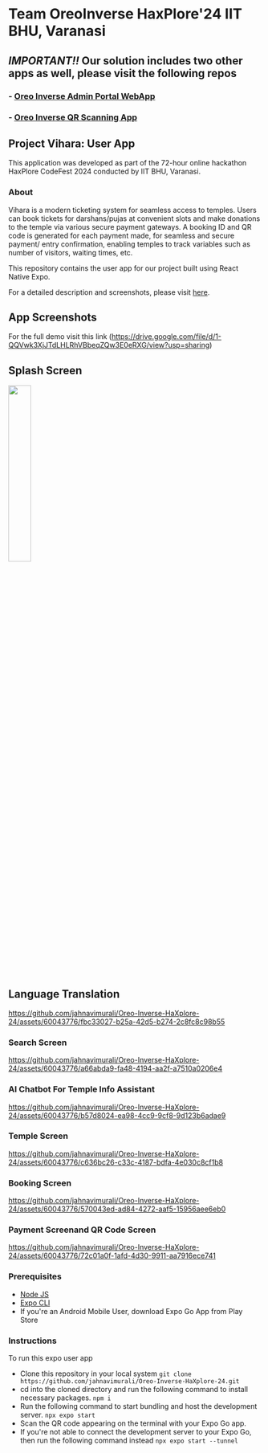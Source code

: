 # Team OreoInverse HaxPlore'24 IIT BHU, Varanasi

## *IMPORTANT!!* Our solution includes two other apps as well, please visit the following repos
### - [Oreo Inverse Admin Portal WebApp](https://github.com/jahnavimurali/Oreo-Inverse-TemplePortal-WebApp)
### - [Oreo Inverse QR Scanning App](https://github.com/jahnavimurali/Oreo-Inverse-QR-Scanning-App)

## Project Vihara: User App

This application was developed as part of the 72-hour online hackathon HaxPlore CodeFest 2024 conducted by IIT BHU, Varanasi.

### About

Vihara is a modern ticketing system for seamless access to temples. Users can book tickets for darshans/pujas at convenient slots and make donations to the temple via various secure payment gateways. A booking ID and QR code is generated for each payment made, for seamless and secure payment/ entry confirmation, enabling temples to track variables such as number of visitors, waiting times, etc. 

This repository contains the user app for our project built using React Native Expo. 

For a detailed description and screenshots, please visit [here](https://drive.google.com/file/d/1-QQVwk3XjJTdLHLRhVBbeqZQw3E0eRXG/view?usp=sharing).



## App Screenshots 

For the full demo visit this link 
(https://drive.google.com/file/d/1-QQVwk3XjJTdLHLRhVBbeqZQw3E0eRXG/view?usp=sharing)

## Splash Screen

<p>
  <img src="https://github.com/jahnavimurali/Oreo-Inverse-HaXplore-24/assets/60043776/dc73b6df-1d0e-4247-a60f-d8f44e53e2fb" width="30%" />
</p>

## Language Translation

https://github.com/jahnavimurali/Oreo-Inverse-HaXplore-24/assets/60043776/fbc33027-b25a-42d5-b274-2c8fc8c98b55


### Search Screen

https://github.com/jahnavimurali/Oreo-Inverse-HaXplore-24/assets/60043776/a66abda9-fa48-4194-aa2f-a7510a0206e4

### AI Chatbot For Temple Info Assistant

https://github.com/jahnavimurali/Oreo-Inverse-HaXplore-24/assets/60043776/b57d8024-ea98-4cc9-9cf8-9d123b6adae9


### Temple Screen 
https://github.com/jahnavimurali/Oreo-Inverse-HaXplore-24/assets/60043776/c636bc26-c33c-4187-bdfa-4e030c8cf1b8

### Booking Screen


https://github.com/jahnavimurali/Oreo-Inverse-HaXplore-24/assets/60043776/570043ed-ad84-4272-aaf5-15956aee6eb0


### Payment Screenand QR Code Screen


https://github.com/jahnavimurali/Oreo-Inverse-HaXplore-24/assets/60043776/72c01a0f-1afd-4d30-9911-aa7916ece741








### Prerequisites

- [Node JS](https://nodejs.org/en)
- [Expo CLI](https://docs.expo.dev/get-started/installation/)
- If you're an Android Mobile User, download Expo Go App from Play Store

### Instructions

To run this expo user app

- Clone this repository in your local system
  `git clone https://github.com/jahnavimurali/Oreo-Inverse-HaXplore-24.git`
- cd into the cloned directory and run the following command to install necessary packages.
  `npm i`
- Run the following command to start bundling and host the development server.
    `npx expo start`
- Scan the QR code appearing on the terminal with your Expo Go app.
- If you're not able to connect the development server to your Expo Go, then run the following command instead
    `npx expo start --tunnel`

